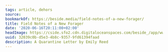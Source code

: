 ```yaml
---
tags: article, dehors
source:
bookmarkOf: https://beside.media/field-notes-of-a-new-forager/
title: Field Notes of a New Forager
date: '2020-06-16T20:11:00+02:00'
headImage: https://cside.sfo2.cdn.digitaloceanspaces.com/beside_/app/www/2020/06/emily_reed_thumbnail1.jpg
uuid: 32039c0b-d5e3-4b8c-9357-9fd61394faad
description: A Quarantine Letter by Emily Reed
---
```

